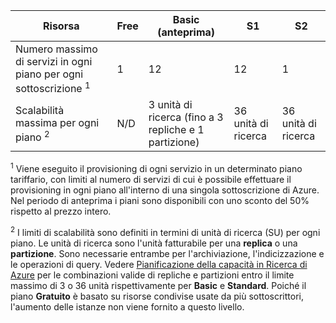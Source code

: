 | Risorsa | Free | Basic (anteprima) | S1 | S2 |
| --- | --- | --- | --- | --- |
| Numero massimo di servizi in ogni piano per ogni sottoscrizione <sup>1</sup> |1 |12 |12 |1 |
| Scalabilità massima per ogni piano <sup>2</sup> |N/D |3 unità di ricerca (fino a 3 repliche e 1 partizione) |36 unità di ricerca |36 unità di ricerca |

<sup>1</sup> Viene eseguito il provisioning di ogni servizio in un determinato piano tariffario, con limiti al numero di servizi di cui è possibile effettuare il provisioning in ogni piano all'interno di una singola sottoscrizione di Azure. Nel periodo di anteprima i piani sono disponibili con uno sconto del 50% rispetto al prezzo intero.

<sup>2</sup> I limiti di scalabilità sono definiti in termini di unità di ricerca (SU) per ogni piano. Le unità di ricerca sono l'unità fatturabile per una **replica** o una **partizione**. Sono necessarie entrambe per l'archiviazione, l'indicizzazione e le operazioni di query. Vedere [Pianificazione della capacità in Ricerca di Azure](../articles/search/search-capacity-planning.md) per le combinazioni valide di repliche e partizioni entro il limite massimo di 3 o 36 unità rispettivamente per **Basic** e **Standard**. Poiché il piano **Gratuito** è basato su risorse condivise usate da più sottoscrittori, l'aumento delle istanze non viene fornito a questo livello.

<!---HONumber=AcomDC_0601_2016-->